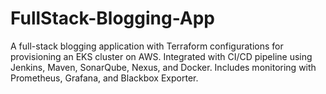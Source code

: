 # FullStack-Blogging-App
A full-stack blogging application with Terraform configurations for provisioning an EKS cluster on AWS. Integrated with CI/CD pipeline using Jenkins, Maven, SonarQube, Nexus, and Docker. Includes monitoring with Prometheus, Grafana, and Blackbox Exporter.

